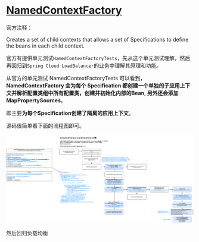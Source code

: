 # [NamedContextFactory](https://github.com/spring-cloud/spring-cloud-commons/blob/main/spring-cloud-context/src/main/java/org/springframework/cloud/context/named/NamedContextFactory.java)

官方注释：

Creates a set of child contexts that allows a set of Specifications to define the beans in each child context.

官方有提供单元测试`NamedContextFactoryTests`，先从这个单元测试理解，然后再回归到`Spring Cloud LoadBalancer`的业务中理解其原理和功能。

从官方的单元测试 NamedContextFactoryTests 可以看到，**NamedContextFactory 会为每个 Specification 都创建一个单独的子应用上下文并解析配置类组中所有配置类，创建并初始化内部的Bean, 另外还会添加 MapPropertySources**。

即主要**为每个Specification创建了隔离的应用上下文**。

源码很简单看下面的流程图即可。

![](../imgs/spring-cloud-commons-NamedContextFactory.png)

然后回归负载均衡